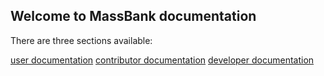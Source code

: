 ## Welcome to MassBank documentation

There are three sections available:

[user documentation](user_documentation.md)
[contributor documentation](contributor_documentation.md)
[developer documentation](developer_documentation.md)